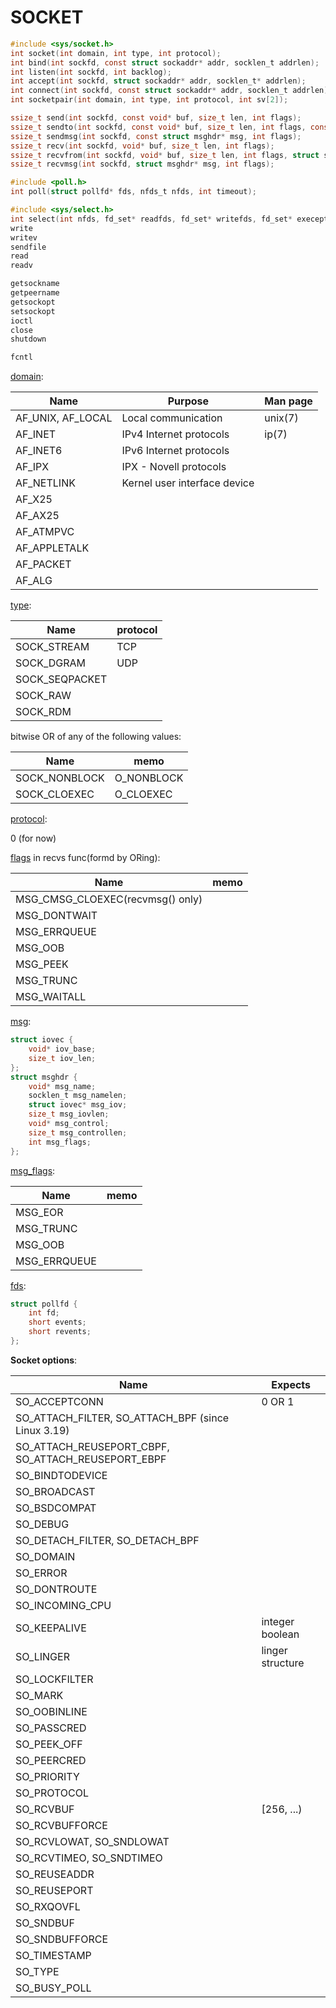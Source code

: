 # SOCKET

```c
#include <sys/socket.h>
int socket(int domain, int type, int protocol);
int bind(int sockfd, const struct sockaddr* addr, socklen_t addrlen);
int listen(int sockfd, int backlog);
int accept(int sockfd, struct sockaddr* addr, socklen_t* addrlen);
int connect(int sockfd, const struct sockaddr* addr, socklen_t addrlen);
int socketpair(int domain, int type, int protocol, int sv[2]);

ssize_t send(int sockfd, const void* buf, size_t len, int flags);
ssize_t sendto(int sockfd, const void* buf, size_t len, int flags, const struct sockaddr* destaddr, socklen_t addrlen);
ssize_t sendmsg(int sockfd, const struct msghdr* msg, int flags);
ssize_t recv(int sockfd, void* buf, size_t len, int flags);
ssize_t recvfrom(int sockfd, void* buf, size_t len, int flags, struct sockaddr* src_addr, socklen_t* addrlen);
ssize_t recvmsg(int sockfd, struct msghdr* msg, int flags);

#include <poll.h>
int poll(struct pollfd* fds, nfds_t nfds, int timeout);

#include <sys/select.h>
int select(int nfds, fd_set* readfds, fd_set* writefds, fd_set* execeptfds, struct timeval* timeout);
write
writev
sendfile
read
readv

getsockname
getpeername
getsockopt
setsockopt
ioctl
close
shutdown

fcntl
```

<u>domain</u>:

| Name              | Purpose                      | Man page |
| ----------------- | ---------------------------- | -------- |
| AF_UNIX, AF_LOCAL | Local communication          | unix(7)  |
| AF_INET           | IPv4 Internet protocols      | ip(7)    |
| AF_INET6          | IPv6 Internet protocols      |          |
| AF_IPX            | IPX - Novell protocols       |          |
| AF_NETLINK        | Kernel user interface device |          |
| AF_X25            |                              |          |
| AF_AX25           |                              |          |
| AF_ATMPVC         |                              |          |
| AF_APPLETALK      |                              |          |
| AF_PACKET         |                              |          |
| AF_ALG            |                              |          |

<u>type</u>:

| Name           | protocol |
| -------------- | -------- |
| SOCK_STREAM    | TCP      |
| SOCK_DGRAM     | UDP      |
| SOCK_SEQPACKET |          |
| SOCK_RAW       |          |
| SOCK_RDM       |          |

bitwise OR of any of the following values:

| Name          | memo       |
| ------------- | ---------- |
| SOCK_NONBLOCK | O_NONBLOCK |
| SOCK_CLOEXEC  | O_CLOEXEC  |

<u>protocol</u>:

0 \(for now)

<u>flags</u> in recvs func(formd by ORing):

| Name                             | memo |
| -------------------------------- | ---- |
| MSG_CMSG_CLOEXEC(recvmsg() only) |      |
| MSG_DONTWAIT                     |      |
| MSG_ERRQUEUE                     |      |
| MSG_OOB                          |      |
| MSG_PEEK                         |      |
| MSG_TRUNC                        |      |
| MSG_WAITALL                      |      |

<u>msg</u>:

```c
struct iovec {
    void* iov_base;
    size_t iov_len;
};
struct msghdr {
    void* msg_name;
    socklen_t msg_namelen;
    struct iovec* msg_iov;
    size_t msg_iovlen;
    void* msg_control;
    size_t msg_controllen;
    int msg_flags;
};
```

<u>msg_flags</u>:

| Name         | memo |
| ------------ | ---- |
| MSG_EOR      |      |
| MSG_TRUNC    |      |
| MSG_OOB      |      |
| MSG_ERRQUEUE |      |

<u>fds</u>:

```c
struct pollfd {
    int fd;
    short events;
    short revents;
};
```



**Socket options**:

| Name                                               | Expects          |
| -------------------------------------------------- | ---------------- |
| SO_ACCEPTCONN                                      | 0 OR 1           |
| SO_ATTACH_FILTER, SO_ATTACH_BPF (since Linux 3.19) |                  |
| SO_ATTACH_REUSEPORT_CBPF, SO_ATTACH_REUSEPORT_EBPF |                  |
| SO_BINDTODEVICE                                    |                  |
| SO_BROADCAST                                       |                  |
| SO_BSDCOMPAT                                       |                  |
| SO_DEBUG                                           |                  |
| SO_DETACH_FILTER, SO_DETACH_BPF                    |                  |
| SO_DOMAIN                                          |                  |
| SO_ERROR                                           |                  |
| SO_DONTROUTE                                       |                  |
| SO_INCOMING_CPU                                    |                  |
| SO_KEEPALIVE                                       | integer boolean  |
| SO_LINGER                                          | linger structure |
| SO_LOCKFILTER                                      |                  |
| SO_MARK                                            |                  |
| SO_OOBINLINE                                       |                  |
| SO_PASSCRED                                        |                  |
| SO_PEEK_OFF                                        |                  |
| SO_PEERCRED                                        |                  |
| SO_PRIORITY                                        |                  |
| SO_PROTOCOL                                        |                  |
| SO_RCVBUF                                          | [256, ...)       |
| SO_RCVBUFFORCE                                     |                  |
| SO_RCVLOWAT, SO_SNDLOWAT                           |                  |
| SO_RCVTIMEO, SO_SNDTIMEO                           |                  |
| SO_REUSEADDR                                       |                  |
| SO_REUSEPORT                                       |                  |
| SO_RXQOVFL                                         |                  |
| SO_SNDBUF                                          |                  |
| SO_SNDBUFFORCE                                     |                  |
| SO_TIMESTAMP                                       |                  |
| SO_TYPE                                            |                  |
| SO_BUSY_POLL                                       |                  |

